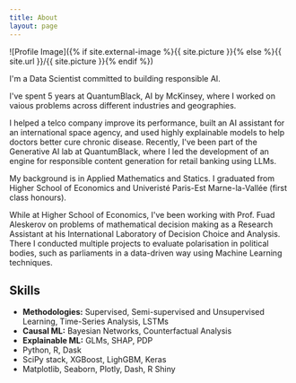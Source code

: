 ```yaml
---
title: About
layout: page
---
```

![Profile Image]({% if site.external-image %}{{ site.picture }}{% else %}{{ site.url }}/{{ site.picture }}{% endif %})

I'm a Data Scientist committed to building responsible AI.

I've spent 5 years at QuantumBlack, AI by McKinsey, where I worked on vaious problems across different industries and geographies.

I helped a telco company improve its performance, built an AI assistant for an international space agency, and used highly explainable models to help doctors better cure chronic disease. Recently, I've been part of the Generative AI lab at QuantumBlack, where I led the development of an engine for responsible content generation for retail banking using LLMs.

My background is in Applied Mathematics and Statics. I graduated from Higher School of Economics and Univeristé Paris-Est Marne-la-Vallée (first class honours).

While at Higher School of Economics, I've been working with Prof. Fuad Aleskerov on problems of mathematical decision making as a Research Assistant at his International Laboratory of Decision Choice and Analysis. There I conducted multiple projects to evaluate polarisation in political bodies, such as parliaments in a data-driven way using Machine Learning techniques.

<h2>Skills</h2>

<ul class="skill-list">
	<li><b>Methodologies:</b> Supervised, Semi-supervised and Unsupervised Learning, Time-Series Analysis,
LSTMs</li>
	<li><b>Causal ML:</b> Bayesian Networks, Counterfactual Analysis</li>
	<li><b>Explainable ML:</b> GLMs, SHAP, PDP</li>
	<li>Python, R, Dask</li>
	<li>SciPy stack, XGBoost, LighGBM, Keras</li>
	<li>Matplotlib, Seaborn, Plotly, Dash, R Shiny</li>
</ul>

<!-- <h2>Selected projects</h2>

<ul>
	<li><a href="https://github.com/">Lorem Lorem</a></li>
	<li><a href="https://github.com/">Ipsum Dolor</a></li>
	<li><a href="https://github.com/">Dolor Lorem</a></li>
</ul> -->
